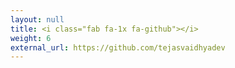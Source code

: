 ```yaml
---
layout: null
title: <i class="fab fa-1x fa-github"></i>
weight: 6
external_url: https://github.com/tejasvaidhyadev
---
```

